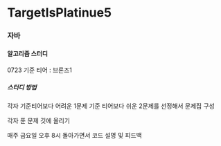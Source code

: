 # TargetIsPlatinue5

<h3>자바</h3>

<h4>알고리즘 스터디</h4>

0723 기준 티어 : 브론즈1

<h5>스터디 방법</h5>
각자 기준티어보다 어려운 1문제
기준 티어보다 쉬운 2문제를 선정해서 문제집 구성

각자 푼 문제 깃에 올리기

매주 금요일 오후 8시 돌아가면서 코드 설명 및 피드백
